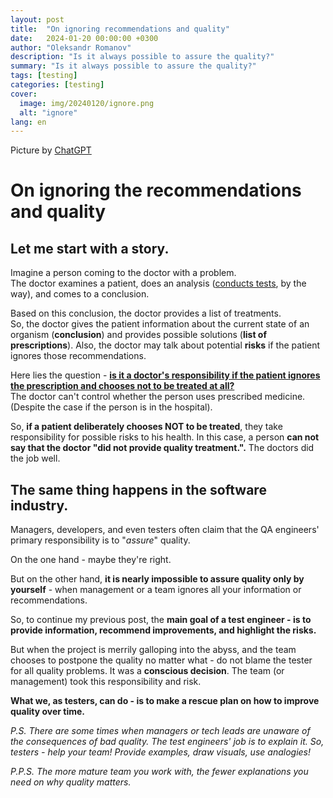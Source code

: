 ```yaml
---
layout: post
title:  "On ignoring recommendations and quality"
date:   2024-01-20 00:00:00 +0300
author: "Oleksandr Romanov"
description: "Is it always possible to assure the quality?"
summary: "Is it always possible to assure the quality?"
tags: [testing]
categories: [testing]
cover:
  image: img/20240120/ignore.png
  alt: "ignore"
lang: en
---
```


Picture by [ChatGPT](https://chat.openai.com/)

# On ignoring the recommendations and quality  
  
## Let me start with a story.  
Imagine a person coming to the doctor with a problem.  
The doctor examines a patient, does an analysis (<ins>conducts tests</ins>, by the way), and comes to a conclusion.

Based on this conclusion, the doctor provides a list of treatments.  
So, the doctor gives the patient information about the current state of an organism (**conclusion**) and provides possible solutions (**list of prescriptions**). Also, the doctor may talk about potential **risks** if the patient ignores those recommendations.  
  
Here lies the question - <ins>**is it a doctor's responsibility if the patient ignores the prescription and chooses not to be treated at all?**</ins>  
The doctor can't control whether the person uses prescribed medicine. (Despite the case if the person is in the hospital). 

So, **if a patient deliberately chooses NOT to be treated**, they take responsibility for possible risks to his health. In this case, a person **can not say that the doctor "did not provide quality treatment.".** The doctors did the job well.  
  
## The same thing happens in the software industry.  
  
Managers, developers, and even testers often claim that the QA engineers' primary responsibility is to "_assure_" quality.  
  
On the one hand - maybe they're right. 

But on the other hand, **it is nearly impossible to assure quality only by yourself** - when management or a team ignores all your information or recommendations.  
  
So, to continue my previous post, the **main goal of a test engineer - is to provide information, recommend improvements, and highlight the risks.**  
  
But when the project is merrily galloping into the abyss, and the team chooses to postpone the quality no matter what - do not blame the tester for all quality problems. It was a **conscious decision**. The team (or management) took this responsibility and risk.  

**What we, as testers, can do - is to make a rescue plan on how to improve quality over time.**
  
*P.S. There are some times when managers or tech leads are unaware of the consequences of bad quality. The test engineers' job is to explain it. So, testers - help your team! Provide examples, draw visuals, use analogies!*  
  
*P.P.S. The more mature team you work with, the fewer explanations you need on why quality matters.*